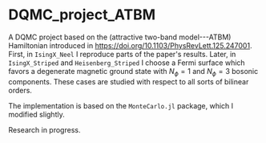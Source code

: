 # DQMC_project_ATBM
A DQMC project based on the (attractive two-band model---ATBM) Hamiltonian introduced in https://doi.org/10.1103/PhysRevLett.125.247001. First, in `IsingX_Neel` I reproduce parts of the paper's results. Later, in `IsingX_Striped` and `Heisenberg_Striped` I choose a Fermi surface which favors a degenerate magnetic ground state with $N_\phi=1$ and $N_\phi=3$ bosonic components. These cases are studied with respect to all sorts of bilinear orders.

The implementation is based on the `MonteCarlo.jl` package, which I modified slightly. 

Research in progress.
